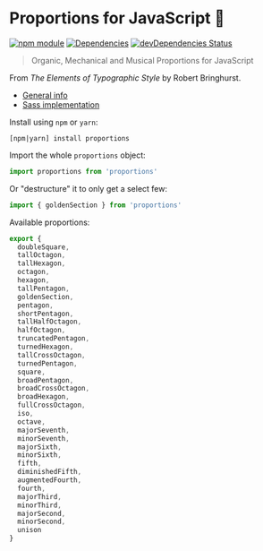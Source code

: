 # Proportions for JavaScript 📐

[![npm module](https://badge.fury.io/js/proportions.svg)](https://www.npmjs.org/package/proportions)
[![Dependencies](https://david-dm.org/christianhg/proportions.svg)](https://david-dm.org/christianhg/proportions)
[![devDependencies Status](https://david-dm.org/christianhg/proportions/dev-status.svg)](https://david-dm.org/christianhg/proportions?type=dev)

> Organic, Mechanical and Musical Proportions for JavaScript

From *The Elements of Typographic Style* by Robert Bringhurst.

* [General info](https://github.com/proportions/proportions)
* [Sass implementation](https://github.com/proportions/proportions-sass)

Install using `npm` or `yarn`:

```
[npm|yarn] install proportions
```

Import the whole `proportions` object:

```js
import proportions from 'proportions'
```

Or "destructure" it to only get a select few:

```js
import { goldenSection } from 'proportions'
```

Available proportions:

```js
export {
  doubleSquare,
  tallOctagon,
  tallHexagon,
  octagon,
  hexagon,
  tallPentagon,
  goldenSection,
  pentagon,
  shortPentagon,
  tallHalfOctagon,
  halfOctagon,
  truncatedPentagon,
  turnedHexagon,
  tallCrossOctagon,
  turnedPentagon,
  square,
  broadPentagon,
  broadCrossOctagon,
  broadHexagon,
  fullCrossOctagon,
  iso,
  octave,
  majorSeventh,
  minorSeventh,
  majorSixth,
  minorSixth,
  fifth,
  diminishedFifth,
  augmentedFourth,
  fourth,
  majorThird,
  minorThird,
  majorSecond,
  minorSecond,
  unison
}
```
